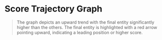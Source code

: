 # Score Trajectory Graph

> The graph depicts an upward trend with the final entity significantly higher than the others. The final entity is highlighted with a red arrow pointing upward, indicating a leading position or higher score.

